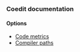 ### Coedit documentation

#### Options

* [Code metrics](options_code_metrics)
* [Compiler paths](options_compilers_paths.html)